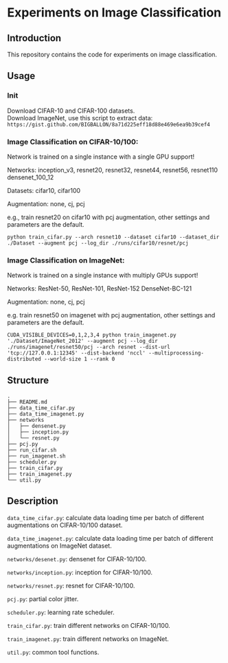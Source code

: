 # Experiments on Image Classification

## Introduction
This repository contains the code for experiments on image classification.

## Usage
### Init
Download CIFAR-10 and CIFAR-100 datasets. \
Download ImageNet, use this script to extract data: `https://gist.github.com/BIGBALLON/8a71d225eff18d88e469e6ea9b39cef4`

### Image Classification on CIFAR-10/100:
Network is trained on a single instance with a single GPU support!

Networks: 
inception_v3, 
resnet20, resnet32, resnet44, resnet56, resnet110 \
densenet_100_12

Datasets: 
cifar10, 
cifar100

Augmentation: 
none, 
cj, 
pcj

e.g., train resnet20 on cifar10 with pcj augmentation, other settings and parameters are the default.
```
python train_cifar.py --arch resnet10 --dataset cifar10 --dataset_dir ./Dataset --augment pcj --log_dir ./runs/cifar10/resnet/pcj
```

### Image Classification on ImageNet:

Network is trained on a single instance with multiply GPUs support!

Networks: 
ResNet-50, ResNet-101, ResNet-152 
DenseNet-BC-121

Augmentation: 
none, 
cj, 
pcj

e.g. train resnet50 on imagenet with pcj augmentation, other settings and parameters are the default.
```
CUDA_VISIBLE_DEVICES=0,1,2,3,4 python train_imagenet.py './Dataset/ImageNet_2012' --augment pcj --log_dir ./runs/imagenet/resnet50/pcj --arch resnet --dist-url 'tcp://127.0.0.1:12345' --dist-backend 'nccl' --multiprocessing-distributed --world-size 1 --rank 0
```

## Structure
```text
.
├── README.md
├── data_time_cifar.py
├── data_time_imagenet.py
├── networks
│   ├── densenet.py
│   ├── inception.py
│   └── resnet.py
├── pcj.py
├── run_cifar.sh
├── run_imagenet.sh
├── scheduler.py
├── train_cifar.py
├── train_imagenet.py
└── util.py
```
## Description

`data_time_cifar.py`: calculate data loading time per batch of different augmentations on CIFAR-10/100 dataset.

`data_time_imagenet.py`: calculate data loading time per batch of different augmentations on ImageNet dataset.

`networks/desenet.py`: densenet for CIFAR-10/100.

`networks/inception.py`: inception for CIFAR-10/100.

`networks/resnet.py`: resnet for CIFAR-10/100.

`pcj.py`: partial color jitter.

`scheduler.py`: learning rate scheduler.

`train_cifar.py`: train different networks on CIFAR-10/100.

`train_imagenet.py`: train different networks on ImageNet.

`util.py`: common tool functions.